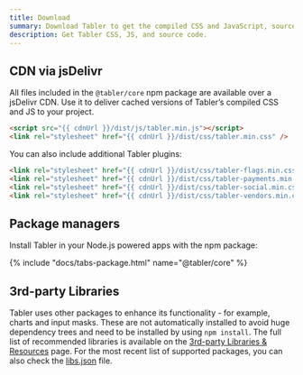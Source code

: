 ```yaml
---
title: Download
summary: Download Tabler to get the compiled CSS and JavaScript, source code, or include it with your favorite package managers like npm, yarn and more.
description: Get Tabler CSS, JS, and source code.
---
```


## CDN via jsDelivr

All files included in the `@tabler/core` npm package are available over a jsDelivr CDN. Use it to deliver cached versions of Tabler’s compiled CSS and JS to your project.

```html
<script src="{{ cdnUrl }}/dist/js/tabler.min.js"></script>
<link rel="stylesheet" href="{{ cdnUrl }}/dist/css/tabler.min.css" />
```

You can also include additional Tabler plugins:

```html
<link rel="stylesheet" href="{{ cdnUrl }}/dist/css/tabler-flags.min.css" />
<link rel="stylesheet" href="{{ cdnUrl }}/dist/css/tabler-payments.min.css" />
<link rel="stylesheet" href="{{ cdnUrl }}/dist/css/tabler-social.min.css" />
<link rel="stylesheet" href="{{ cdnUrl }}/dist/css/tabler-vendors.min.css" />
```

## Package managers

Install Tabler in your Node.js powered apps with the npm package:

{% include "docs/tabs-package.html" name="@tabler/core" %}

## 3rd-party Libraries

Tabler uses other packages to enhance its functionality - for example, charts and input masks. These are not automatically installed to avoid huge
dependency trees and need to be installed by using `npm install`. The full list of recommended libraries is available on the 
[3rd-party Libraries & Resources](/ui/getting-started/references) page. 
For the most recent list of supported packages, you can also check the [libs.json](https://github.com/tabler/tabler/blob/dev/core/libs.json) file.